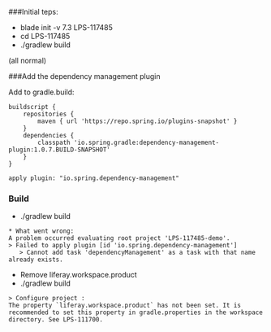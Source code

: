 ###Initial teps:
- blade init -v 7.3 LPS-117485
- cd LPS-117485
- ./gradlew build 

(all normal)

###Add the dependency management plugin

Add to gradle.build:
```
buildscript {
    repositories {
        maven { url 'https://repo.spring.io/plugins-snapshot' }
    }
    dependencies {
        classpath 'io.spring.gradle:dependency-management-plugin:1.0.7.BUILD-SNAPSHOT'
    }
}

apply plugin: "io.spring.dependency-management"
```

### Build
- ./gradlew build 

```
* What went wrong:
A problem occurred evaluating root project 'LPS-117485-demo'.
> Failed to apply plugin [id 'io.spring.dependency-management']
   > Cannot add task 'dependencyManagement' as a task with that name already exists.
``` 

- Remove liferay.workspace.product
- ./gradlew build

```
> Configure project :
The property `liferay.workspace.product` has not been set. It is recommended to set this property in gradle.properties in the workspace directory. See LPS-111700.
```
